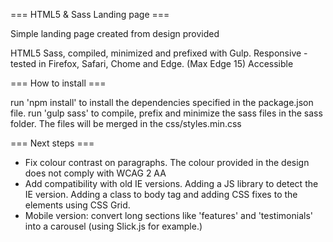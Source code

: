 === HTML5 & Sass Landing page ===

Simple landing page created from design provided

HTML5
Sass, compiled, minimized and prefixed with Gulp.
Responsive - tested in Firefox, Safari, Chome and Edge. (Max Edge 15)
Accessible

=== How to install ===

run 'npm install' to install the dependencies specified in the package.json file. 
run 'gulp sass' to compile, prefix and minimize the sass files in the sass folder. The files will be merged in the css/styles.min.css

=== Next steps ===

- Fix colour contrast on paragraphs. The colour provided in the design does not comply with WCAG 2 AA
- Add compatibility with old IE versions. Adding a JS library to detect the IE version. Adding a class to body tag and adding CSS fixes to the elements using CSS Grid.
- Mobile version: convert long sections like 'features' and 'testimonials' into a carousel (using Slick.js for example.)